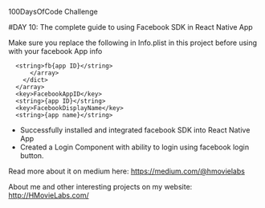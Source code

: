 100DaysOfCode Challenge

#DAY 10: The complete guide to using Facebook SDK in React Native App

Make sure you replace the following in Info.plist in this project before using with your facebook App info

```
  <string>fb{app ID}</string>
      </array>
    </dict>
  </array>
  <key>FacebookAppID</key>
  <string>{app ID}</string>
  <key>FacebookDisplayName</key>
  <string>{app name}</string>
```
- Successfully installed and integrated facebook SDK into React Native App
- Created a Login Component with ability to login using facebook login button.

Read more about it on medium here: https://medium.com/@hmovielabs

About me and other interesting projects on my website: http://HMovieLabs.com/

